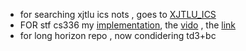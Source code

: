 - for searching xjtlu ics nots , goes to [XJTLU_ICS](https://github.com/Xyu-Chern/XJTLU_ICS)
- FOR stf cs336 my [implementation](https://github.com/Xyu-Chern/STF_CS336), the [vido](https://www.bilibili.com/video/BV14X41zZEPh/?spm_id_from=333.40164.top_right_bar_window_custom_collection.content.click&vd_source=2aae7a128408cb00e90d1288194e69d3) , the [link](https://stanford-cs336.github.io/spring2025/)
- for long horizon repo , now condidering td3+bc
